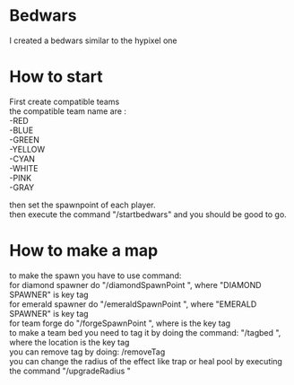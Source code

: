 # Bedwars
 I created a bedwars similar to the hypixel one

# How to start
 First create compatible teams <br>
the compatible team name are : <br>
    -RED <br>
    -BLUE <br>
    -GREEN <br>
    -YELLOW <br>
    -CYAN <br>
    -WHITE <br>
    -PINK <br>
    -GRAY <br>

then set the spawnpoint of each player. <br>
then execute the command "/startbedwars" and you should be good to go.

# How to make a map
 to make the spawn you have to use command: <br>
    for diamond spawner do "/diamondSpawnPoint <x> <y> <z>", where "DIAMOND SPAWNER" is key tag <br>
    for emerald spawner do "/emeraldSpawnPoint <x> <y> <z>", where "EMERALD SPAWNER" is key tag <br>
    for team forge do "/forgeSpawnPoint <x> <y> <z> <team>", where <team> is the key tag <br>
to make a team bed you need to tag it by doing the command: "/tagbed <x> <y> <z> <team>", where the location is the key tag <br>
you can remove tag by doing: /removeTag <tag> <br>
you can change the radius of the effect like trap or heal pool by executing the command "/upgradeRadius <radius>" <br>
